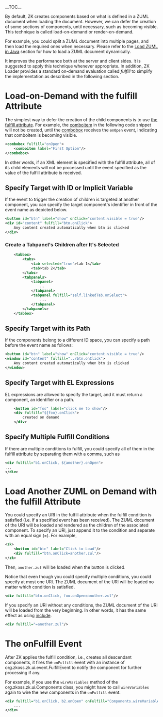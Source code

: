\_\_TOC\_\_

By default, ZK creates components based on what is defined in a ZUML
document when loading the document. However, we can defer the creation
of some sections of components, until necessary, such as becoming
visible. This technique is called load-on-demand or render-on-demand.

For example, you could split a ZUML document into multiple pages, and
then load the required ones when necessary. Please refer to the [Load
ZUML in
Java](ZK_Developer's_Reference/UI_Composing/ZUML/Load_ZUML_in_Java)
section for how to load a ZUML document dynamically.

It improves the performance both at the server and client sides. It is
suggested to apply this technique whenever appropriate. In addition, ZK
Loader provides a standard on-demand evaluation called *fulfill* to
simplify the implementation as described in the following section.

# Load-on-Demand with the fulfill Attribute

The simplest way to defer the creation of the child components is to use
[the fulfill
attribute](ZUML_Reference/ZUML/Attributes/fulfill). For
example, the
[comboitem](ZK_Component_Reference/Input/Comboitem) in the
following code snippet will not be created, until the
[combobox](ZK_Component_Reference/Input/Combobox) receives
the `onOpen` event, indicating that comboitem is becoming visible.

``` xml
<combobox fulfill="onOpen">
    <comboitem label="First Option"/>    
</combobox>
```

In other words, if an XML element is specified with the fulfill
attribute, all of its child elements will not be processed until the
event specified as the value of the fulfill attribute is received.

## Specify Target with ID or Implicit Variable

If the event to trigger the creation of children is targeted at another
component, you can specify the target component's identifier in front of
the event name as depicted below.

``` xml
<button id="btn" label="show" onClick="content.visible = true"/>
<div id="content" fulfill="btn.onClick">
    Any content created automatically when btn is clicked    
</div>
```

### Create a Tabpanel's Children after It's Selected

``` xml
    <tabbox>
        <tabs>
            <tab selected="true">tab 1</tab>
            <tab>tab 2</tab>
        </tabs>
        <tabpanels>
            <tabpanel>
                ..
            </tabpanel>
            <tabpanel fulfill="self.linkedTab.onSelect">
                ...
            </tabpanel>
        </tabpanels>
    </tabbox>
```

## Specify Target with its Path

If the components belong to a different ID space, you can specify a path
before the event name as follows:

``` xml
<button id="btn" label="show" onClick="content.visible = true"/>
<window id="content" fulfill="../btn.onClick">
    Any content created automatically when btn is clicked    
</window>
```

## Specify Target with EL Expressions

EL expressions are allowed to specify the target, and it must return a
component, an identifier or a path.

``` xml
    <button id="foo" label="click me to show"/>
    <div fulfill="${foo}.onClick">
        created on demand
    </div>
```

## Specify Multiple Fulfill Conditions

If there are multiple conditions to fulfill, you could specify all of
them in the fulfill attribute by separating them with a comma, such as

``` xml
<div fulfill="b1.onClick, ${another}.onOpen">
...
</div>
```

# Load Another ZUML on Demand with the fulfill Attribute

You could specify an URI in the fulfill attribute when the fulfill
condition is satisfied (i.e. if a specified event has been received).
The ZUML document of the URI will be loaded and rendered as the children
of the associated component. To specify an URI, just append it to the
condition and separate with an equal sign (=). For example,

``` xml
<zk>
    <button id="btn" label="Click to Load"/>
    <div fulfill="btn.onClick=another.zul"/>
</zk>
```

Then, `another.zul` will be loaded when the button is clicked.

Notice that even though you could specify multiple conditions, you could
specify at most one URI. The ZUML document of the URI will be loaded no
matter which condition is satisfied.

``` xml
<div fulfill="btn.onClick, foo.onOpen=another.zul"/>
```

If you specify an URI without any conditions, the ZUML document of the
URI will be loaded from the very beginning. In other words, it has the
same effect as using
[include](ZK_Developer's_Reference/UI_Composing/ZUML/Include).

``` xml
<div fulfill="=another.zul"/>
```

# The onFulfill Event

After ZK applies the fulfill condition, i.e., creates all descendant
components, it fires the `onFulfill` event with an instance of
<javadoc>org.zkoss.zk.ui.event.FulfillEvent</javadoc> to notify the
component for further processing if any.

For example, if you use the `wireVariables` method of the
<javadoc>org.zkoss.zk.ui.Components</javadoc> class, you might have to
call `wireVariables` again to wire the new components in the `onFulfill`
event.

``` xml
<div fulfill="b1.onClick, b2.onOpen" onFulfill="Components.wireVariables(self, controller)">
    ...
</div>
```
